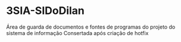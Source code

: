 # 3SIA-SIDoDilan
Área de guarda de documentos e fontes de programas do projeto do sistema de informação
Consertada após criação de hotfix

